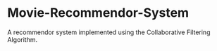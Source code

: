 # Movie-Recommendor-System
A recommendor system implemented using the Collaborative Filtering Algorithm.
